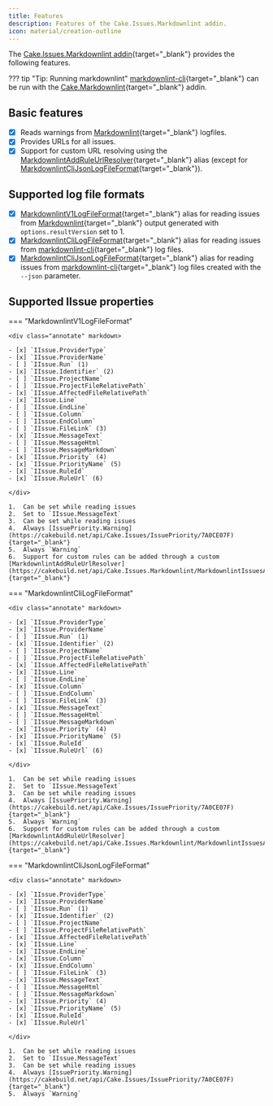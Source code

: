 ```yaml
---
title: Features
description: Features of the Cake.Issues.Markdownlint addin.
icon: material/creation-outline
---
```


The [Cake.Issues.Markdownlint addin](https://cakebuild.net/extensions/cake-issues-markdownlint/){target="_blank"}
provides the following features.

??? tip "Tip: Running markdownlint"
    [markdownlint-cli](https://github.com/igorshubovych/markdownlint-cli){target="_blank"}
    can be run with the [Cake.Markdownlint](https://cakebuild.net/extensions/cake-markdownlint/){target="_blank"}
    addin.

## Basic features

- [x] Reads warnings from [Markdownlint](https://github.com/DavidAnson/markdownlint){target="_blank"} logfiles.
- [x] Provides URLs for all issues.
- [x] Support for custom URL resolving using the [MarkdownlintAddRuleUrlResolver](https://cakebuild.net/api/Cake.Issues.Markdownlint/MarkdownlintIssuesAliases/2EE35F55){target="_blank"}
  alias (except for [MarkdownlintCliJsonLogFileFormat](https://cakebuild.net/api/Cake.Issues.Markdownlint/MarkdownlintIssuesAliases/36DE6F5F){target="_blank"}).

## Supported log file formats

- [x] [MarkdownlintV1LogFileFormat](https://cakebuild.net/api/Cake.Issues.Markdownlint/MarkdownlintIssuesAliases/65609BEB){target="_blank"}
  alias for reading issues from [Markdownlint](https://github.com/DavidAnson/markdownlint){target="_blank"}
  output generated with `options.resultVersion` set to 1.
- [x] [MarkdownlintCliLogFileFormat](https://cakebuild.net/api/Cake.Issues.Markdownlint/MarkdownlintIssuesAliases/B518F49E){target="_blank"}
  alias for reading issues from [markdownlint-cli](https://github.com/igorshubovych/markdownlint-cli){target="_blank"} log files.
- [x] [MarkdownlintCliJsonLogFileFormat](https://cakebuild.net/api/Cake.Issues.Markdownlint/MarkdownlintIssuesAliases/36DE6F5F){target="_blank"}
  alias for reading issues from [markdownlint-cli](https://github.com/igorshubovych/markdownlint-cli){target="_blank"}
  log files created with the `--json` parameter.

## Supported IIssue properties

=== "MarkdownlintV1LogFileFormat"

    <div class="annotate" markdown>
    
    - [x] `IIssue.ProviderType`
    - [x] `IIssue.ProviderName`
    - [ ] `IIssue.Run` (1)
    - [x] `IIssue.Identifier` (2)
    - [ ] `IIssue.ProjectName`
    - [ ] `IIssue.ProjectFileRelativePath`
    - [x] `IIssue.AffectedFileRelativePath`
    - [x] `IIssue.Line`
    - [ ] `IIssue.EndLine`
    - [ ] `IIssue.Column` 
    - [ ] `IIssue.EndColumn`
    - [ ] `IIssue.FileLink` (3)
    - [x] `IIssue.MessageText`
    - [ ] `IIssue.MessageHtml`
    - [ ] `IIssue.MessageMarkdown`
    - [x] `IIssue.Priority` (4)
    - [x] `IIssue.PriorityName` (5)
    - [x] `IIssue.RuleId`
    - [x] `IIssue.RuleUrl` (6)
    
    </div>
    
    1.  Can be set while reading issues
    2.  Set to `IIssue.MessageText`
    3.  Can be set while reading issues
    4.  Always [IssuePriority.Warning](https://cakebuild.net/api/Cake.Issues/IssuePriority/7A0CE07F){target="_blank"}
    5.  Always `Warning`
    6.  Support for custom rules can be added through a custom [MarkdownlintAddRuleUrlResolver](https://cakebuild.net/api/Cake.Issues.Markdownlint/MarkdownlintIssuesAliases/2EE35F55){target="_blank"}

=== "MarkdownlintCliLogFileFormat"

    <div class="annotate" markdown>
    
    - [x] `IIssue.ProviderType`
    - [x] `IIssue.ProviderName`
    - [ ] `IIssue.Run` (1)
    - [x] `IIssue.Identifier` (2)
    - [ ] `IIssue.ProjectName`
    - [ ] `IIssue.ProjectFileRelativePath`
    - [x] `IIssue.AffectedFileRelativePath`
    - [x] `IIssue.Line`
    - [ ] `IIssue.EndLine`
    - [x] `IIssue.Column`
    - [ ] `IIssue.EndColumn`
    - [ ] `IIssue.FileLink` (3)
    - [x] `IIssue.MessageText`
    - [ ] `IIssue.MessageHtml`
    - [ ] `IIssue.MessageMarkdown`
    - [x] `IIssue.Priority` (4)
    - [x] `IIssue.PriorityName` (5)
    - [x] `IIssue.RuleId`
    - [x] `IIssue.RuleUrl` (6)
    
    </div>
    
    1.  Can be set while reading issues
    2.  Set to `IIssue.MessageText`
    3.  Can be set while reading issues
    4.  Always [IssuePriority.Warning](https://cakebuild.net/api/Cake.Issues/IssuePriority/7A0CE07F){target="_blank"}
    5.  Always `Warning`
    6.  Support for custom rules can be added through a custom [MarkdownlintAddRuleUrlResolver](https://cakebuild.net/api/Cake.Issues.Markdownlint/MarkdownlintIssuesAliases/2EE35F55){target="_blank"}

=== "MarkdownlintCliJsonLogFileFormat"

    <div class="annotate" markdown>
    
    - [x] `IIssue.ProviderType`
    - [x] `IIssue.ProviderName`
    - [ ] `IIssue.Run` (1)
    - [x] `IIssue.Identifier` (2)
    - [ ] `IIssue.ProjectName`
    - [ ] `IIssue.ProjectFileRelativePath`
    - [x] `IIssue.AffectedFileRelativePath`
    - [x] `IIssue.Line`
    - [x] `IIssue.EndLine`
    - [x] `IIssue.Column`
    - [x] `IIssue.EndColumn`
    - [ ] `IIssue.FileLink` (3)
    - [x] `IIssue.MessageText`
    - [ ] `IIssue.MessageHtml`
    - [ ] `IIssue.MessageMarkdown`
    - [x] `IIssue.Priority` (4)
    - [x] `IIssue.PriorityName` (5)
    - [x] `IIssue.RuleId`
    - [x] `IIssue.RuleUrl`
    
    </div>
    
    1.  Can be set while reading issues
    2.  Set to `IIssue.MessageText`
    3.  Can be set while reading issues
    4.  Always [IssuePriority.Warning](https://cakebuild.net/api/Cake.Issues/IssuePriority/7A0CE07F){target="_blank"}
    5.  Always `Warning`
